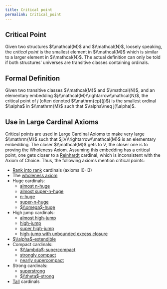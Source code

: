 ```yaml
---
title: Critical point
permalink: Critical_point
---
```












## Critical Point

Given two structures $\\mathcal{M}$ and $\\mathcal{N}$, loosely
speaking, the *critical point* is the smallest element in $\\mathcal{M}$
which is similar to a larger element in $\\mathcal{N}$. The actual
definition can only be told if both structures' universes are transitive
classes containing ordinals.

## Formal Definition

Given two transitive classes $\\mathcal{M}$ and $\\mathcal{N}$, and an
elementary embedding $j:\\mathcal{M}\\rightarrow\\mathcal{N}$, the
critical point of $j$ (often denoted $\\mathrm{cp}(j)$) is the smallest
ordinal $\\alpha$ in $\\mathrm{M}$ such that $\\alpha\\neq j(\\alpha)$.

## Use in Large Cardinal Axioms

Critical points are used in Large Cardinal Axioms to make very large
$\\mathrm{M}$ such that $j:V\\rightarrow\\mathcal{M}$ is an elementary
embedding. The closer $\\mathcal{M}$ gets to $V$, the closer one is to
proving the Wholeness Axiom. Assuming this embedding has a critical
point, one gets closer to a
<a href="Reinhardt" class="mw-redirect" title="Reinhardt">Reinhardt</a>
cardinal, which is inconsistent with the Axiom of Choice. Thus, the
following axioms mention critical points:

-   [Rank into
    rank](Rank_into_rank "Rank into rank")
    cardinals (axioms I0-I3)
-   The [wholeness
    axiom](Wholeness_axiom "Wholeness axiom")
-   Huge cardinals:
    -   [almost
        n-huge](Huge "Huge")
    -   [almost
        super-n-huge](Huge "Huge")
    -   [n-huge](Huge "Huge")
    -   [super-n-huge](Huge "Huge")
    -   [$\\omega$-huge](Huge "Huge")
-   High jump cardinals:
    -   [almost
        high-jump](High-jump "High-jump")
    -   [high-jump](High-jump "High-jump")
    -   [super
        high-jump](High-jump "High-jump")
    -   [high-jump with unbounded excess
        closure](High-jump "High-jump")
-   [$\\alpha$-extendible](Extendible "Extendible")
-   Compact cardinals:
    -   [$\\lambda$-supercompact](Supercompact "Supercompact")
    -   [strongly
        compact](Strongly_compact "Strongly compact")
    -   [nearly
        supercompact](Nearly_supercompact "Nearly supercompact")
-   Strong cardinals:
    -   [superstrong](Superstrong "Superstrong")
    -   [$\\theta$-strong](Strong "Strong")
-   [Tall](Tall "Tall")
    cardinals


